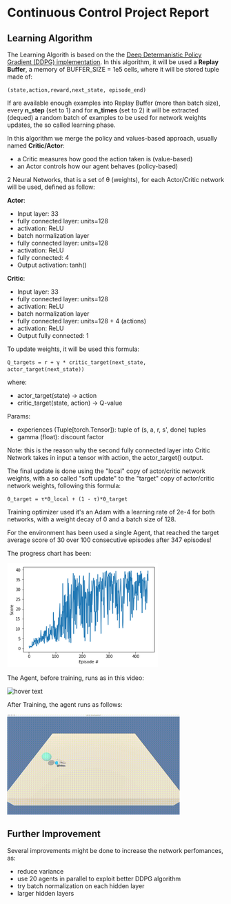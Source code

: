 # Continuous Control Project Report

## Learning Algorithm

The Learning Algorith is based on the the [Deep Determanistic Policy Gradient (DDPG) implementation](https://github.com/udacity/deep-reinforcement-learning/blob/master/ddpg-bipedal/ddpg_agent.py). In this algorithm, it will be used a **Replay Buffer**, a memory of BUFFER_SIZE = 1e5 cells, where it will be stored tuple made of:
```
(state,action,reward,next_state, episode_end)
```
If are available enough examples into Replay Buffer (more than batch size), every **n_step** (set to 1) and for **n_times** (set to 2) it will be extracted (dequed) a random batch of examples to be used for network weights updates, the so called learning phase.

In this algorithm we merge the policy and values-based approach, usually named **Critic/Actor**:
- a Critic measures how good the action taken is (value-based)
- an Actor controls how our agent behaves (policy-based)

2 Neural Networks, that is a set of θ (weights), for each Actor/Critic network will be used, defined as follow:

**Actor**:

- Input layer: 33
- fully connected layer: units=128
- activation: ReLU
- batch normalization layer
- fully connected layer: units=128
- activation: ReLU
- fully connected: 4
- Output activation: tanh()

**Critic**:

- Input layer: 33
- fully connected layer: units=128
- activation: ReLU
- batch normalization layer
- fully connected layer: units=128 + 4 (actions)
- activation: ReLU
- Output fully connected: 1


To update weights, it will be used this formula:
```
Q_targets = r + γ * critic_target(next_state, actor_target(next_state))
```
where:
- actor_target(state) -> action
- critic_target(state, action) -> Q-value

Params:
- experiences (Tuple[torch.Tensor]): tuple of (s, a, r, s', done) tuples 
- gamma (float): discount factor

Note: this is the reason why the second fully connected layer into Critic Network takes in input a tensor with action, the actor_target() output. 

The final update is done using the "local" copy of actor/critic network weights, with a so called "soft update" to the "target" copy of actor/critic network weights, following this formula:
```
θ_target = τ*θ_local + (1 - τ)*θ_target
```

Training optimizer used it's an Adam with a learning rate of 2e-4 for both networks, with a weight decay of 0 and a batch size of 128.

For the environment has been used a single Agent, that reached the target average score of 30 over 100 consecutive episodes after 347 episodes!

The progress chart has been:
<p align="left">
  <img src="running.png" width="350" title="hover text">
</p>

The Agent, before training, runs as in this video:

<p align="left">
  <img src="arm-not-training.gif" width="400" title="hover text">
</p>

After Training, the agent runs as follows:

<p align="left">
  <img src="arm-trained.gif" width="400" title="hover text">
</p>


## Further Improvement

Several improvements might be done to increase the network perfomances, as:
* reduce variance
* use 20 agents in parallel to exploit better DDPG algorithm
* try batch normalization on each hidden layer
* larger hidden layers
